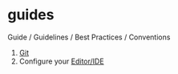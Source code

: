 # guides
Guide / Guidelines / Best Practices / Conventions


1. [Git](git.md)
1. Configure your [Editor/IDE](editors.md)
